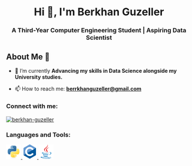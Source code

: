<h1 align="center">Hi 👋, I'm Berkhan Guzeller</h1>
<h3 align="center">A Third-Year Computer Engineering Student | Aspiring Data Scientist</h3>
<h2>About Me 🚀</h2>

- 🌱 I’m currently **Advancing my skills in Data Science alongside my University studies.**

- 📫 How to reach me: **berrkhanguzeller@gmail.com**

<h3 align="left">Connect with me:</h3>
<p align="left">
<a href="https://linkedin.com/in/berkhan-guzeller" target="blank"><img align="center" src="https://raw.githubusercontent.com/rahuldkjain/github-profile-readme-generator/master/src/images/icons/Social/linked-in-alt.svg" alt="berkhan-guzeller" height="30" width="40" /></a>
</p>

<h3 align="left">Languages and Tools:</h3>
<p align="left">  </a> <a href="https://www.python.org" target="_blank" rel="noreferrer"> <img src="https://raw.githubusercontent.com/devicons/devicon/master/icons/python/python-original.svg" alt="python" width="40" height="40"/> </a> <a href="https://www.cprogramming.com/" target="_blank" rel="noreferrer"> <img src="https://raw.githubusercontent.com/devicons/devicon/master/icons/c/c-original.svg" alt="c" width="40" height="40"/> </a> <a href="https://www.java.com" target="_blank" rel="noreferrer"> <img src="https://raw.githubusercontent.com/devicons/devicon/master/icons/java/java-original.svg" alt="java" width="40" height="40"/></p>


